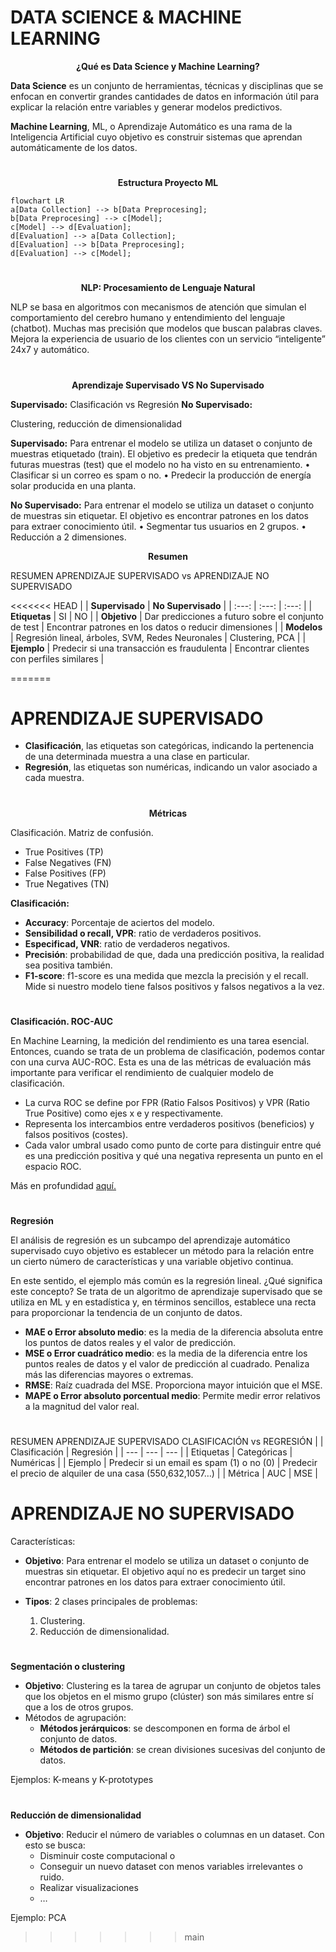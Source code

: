 # DATA SCIENCE & MACHINE LEARNING
</strong></p>
<p align = center><strong>
¿Qué es Data Science y Machine Learning?
</strong></p>
<strong>Data Science</strong> es un conjunto de herramientas, técnicas y disciplinas que se enfocan en convertir grandes cantidades de datos en información útil para explicar la relación entre variables y generar modelos predictivos.

<strong>Machine Learning</strong>, ML, o Aprendizaje Automático es una rama de la Inteligencia Artificial cuyo objetivo es construir sistemas que aprendan automáticamente de los datos.

#
</strong></p>
<p align = center><strong>
Estructura Proyecto ML
</strong></p>

```mermaid
flowchart LR
a[Data Collection] --> b[Data Preprocesing];
b[Data Preprocesing] --> c[Model];
c[Model] --> d[Evaluation];
d[Evaluation] --> a[Data Collection];
d[Evaluation] --> b[Data Preprocesing];
d[Evaluation] --> c[Model];
```
#
</strong></p>
<p align = center><strong>
NLP: Procesamiento de Lenguaje Natural
</strong></p>
NLP se basa en algoritmos con mecanismos de atención que simulan el comportamiento del cerebro humano y entendimiento del lenguaje (chatbot).
Muchas mas precisión que modelos que buscan palabras claves.
Mejora la experiencia de usuario de los clientes con un servicio “inteligente” 24x7 y automático.

#

<p align = center><strong>
Aprendizaje Supervisado VS No Supervisado
</strong></p>
<strong>Supervisado:</strong> Clasificación vs Regresión
<strong>No Supervisado:</strong></p> Clustering, reducción de dimensionalidad
</strong></p>

<strong>Supervisado:</strong> Para entrenar el modelo se utiliza un dataset o conjunto de muestras etiquetado (train). El objetivo es predecir la etiqueta que tendrán futuras muestras (test) que el modelo no ha visto en su entrenamiento.
• Clasificar si un correo es spam o no.
• Predecir la producción de energía solar producida en una planta.

<strong>No Supervisado:</strong> Para entrenar el modelo se utiliza un dataset o conjunto de muestras sin etiquetar. El objetivo es encontrar patrones en los datos para extraer conocimiento útil.
• Segmentar tus usuarios en 2 grupos.
• Reducción a 2 dimensiones.

<p align = center><strong>
Resumen
</strong></p>
RESUMEN APRENDIZAJE SUPERVISADO vs APRENDIZAJE NO SUPERVISADO

<<<<<<< HEAD
| | <strong>Supervisado</strong> | <strong>No Supervisado</strong> |
| :---: | :---: | :---: |
| <strong>Etiquetas</strong> | SI | NO |
| <strong>Objetivo</strong> | Dar predicciones a futuro sobre el conjunto de test | Encontrar patrones en los datos o reducir dimensiones |
| <strong>Modelos</strong> | Regresión lineal, árboles, SVM, Redes Neuronales | Clustering, PCA |
| <strong>Ejemplo</strong> | Predecir si una transacción es fraudulenta | Encontrar clientes con perfiles similares |

=======
#

# APRENDIZAJE SUPERVISADO


 - <strong>Clasificación</strong>, las etiquetas son categóricas, indicando la pertenencia de una determinada muestra a una clase en particular.
 - <strong>Regresión</strong>, las etiquetas son numéricas, indicando un valor asociado a cada muestra.

#

<p align = center><strong>
Métricas
</strong></p>

Clasificación. Matriz de confusión.
 - True Positives (TP)
 - False Negatives (FN)
 - False Positives (FP)
 - True Negatives (TN)

<strong>Clasificación:</strong>

 - <strong>Accuracy</strong>: Porcentaje de aciertos del modelo.
 - <strong>Sensibilidad o recall, VPR</strong>: ratio de verdaderos positivos.
 - <strong>Especificad, VNR</strong>: ratio de verdaderos negativos.
 - <strong>Precisión</strong>: probabilidad de que, dada una predicción positiva, la realidad sea positiva también.
 - <strong>F1-score</strong>: f1-score es una medida que mezcla la precisión y el recall. Mide si nuestro modelo tiene falsos positivos y falsos negativos a la vez.

#

<strong>Clasificación. ROC-AUC</strong>

En Machine Learning, la medición del rendimiento es una tarea esencial. Entonces, cuando se trata de un problema de clasificación, podemos contar con una curva AUC-ROC. Esta es una de las métricas de evaluación más importante para verificar el rendimiento de cualquier modelo de clasificación.

 - La curva ROC se define por FPR (Ratio Falsos Positivos) y VPR (Ratio True Positive) como ejes x e y respectivamente.
 - Representa los intercambios entre verdaderos positivos (beneficios) y falsos positivos (costes).
 - Cada valor umbral usado como punto de corte para distinguir entre qué es una predicción positiva y qué una negativa representa un punto en el espacio ROC.

Más en profundidad [aquí.](https://aprendeia.com/curvas-roc-y-area-bajo-la-curva-auc-machine-learning/)

#

<strong>Regresión</strong>

El  análisis de regresión  es un subcampo del aprendizaje automático supervisado cuyo objetivo es  establecer un método  para la relación entre un cierto número de características y una variable objetivo continua.

En este sentido, el ejemplo más común es la regresión lineal. ¿Qué significa este concepto? Se trata de un algoritmo de aprendizaje supervisado que se utiliza en ML y en estadística y, en términos sencillos, establece una recta para proporcionar la tendencia de un conjunto de datos.

 - <strong>MAE o Error absoluto medio</strong>: es la media de la diferencia absoluta entre los puntos de datos reales y el valor de predicción.
 - <strong>MSE o Error cuadrático medio</strong>: es la media de la diferencia entre los puntos reales de datos y el valor de predicción al cuadrado. Penaliza más las diferencias mayores o extremas.
 - <strong>RMSE</strong>: Raíz cuadrada del MSE. Proporciona mayor intuición que el MSE.
 - <strong>MAPE o Error absoluto porcentual medio</strong>: Permite medir error relativos a la magnitud del valor real.

#
RESUMEN APRENDIZAJE SUPERVISADO
CLASIFICACIÓN vs REGRESIÓN
| | Clasificación | Regresión |
| --- | --- | --- |
| Etiquetas | Categóricas | Numéricas |
| Ejemplo | Predecir si un email es spam (1) o no (0) | Predecir el precio de alquiler de una casa (550,632,1057…) |
| Métrica | AUC | MSE |


#
# APRENDIZAJE NO SUPERVISADO
Características:
 - <strong>Objetivo</strong>: Para entrenar el modelo se utiliza un dataset o conjunto de muestras sin etiquetar. El objetivo aquí no es predecir un target sino encontrar patrones en los datos para extraer conocimiento útil.
 
 - <strong>Tipos</strong>: 2 clases principales de problemas:
	 1. Clustering.
	2. Reducción de dimensionalidad.
#
<strong>Segmentación o clustering</strong>
 - <strong>Objetivo</strong>: Clustering es la tarea de agrupar un conjunto de objetos tales que los objetos en el mismo grupo (clúster) son más similares entre sí que a los de otros grupos.
 - Métodos de agrupación:
	 - <strong>Métodos jerárquicos</strong>: se descomponen en forma de árbol el conjunto de datos.
	 - <strong>Métodos de partición</strong>: se crean divisiones sucesivas del conjunto de datos.

Ejemplos: K-means y K-prototypes

#
<strong>Reducción de dimensionalidad</strong>

 - <strong>Objetivo</strong>: Reducir el número de variables o columnas en un dataset. Con esto se busca:
	 - Disminuir coste computacional o
	 - Conseguir un nuevo dataset con menos variables irrelevantes o ruido.
	 - Realizar visualizaciones
	 - …

Ejemplo: PCA
>>>>>>> main
